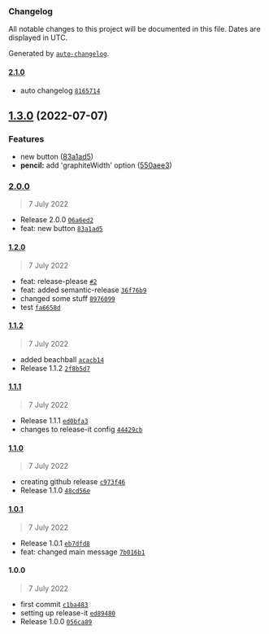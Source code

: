 ### Changelog

All notable changes to this project will be documented in this file. Dates are displayed in UTC.

Generated by [`auto-changelog`](https://github.com/CookPete/auto-changelog).

#### [2.1.0](https://github.com/supah0t/test-library/compare/2.0.0...2.1.0)

- auto changelog [`8165714`](https://github.com/supah0t/test-library/commit/81657149dfc2dabf6eb92c563dd612d401dff5e6)

## [1.3.0](https://github.com/supah0t/test-library/compare/1.2.0...v1.3.0) (2022-07-07)


### Features

* new button ([83a1ad5](https://github.com/supah0t/test-library/commit/83a1ad5cea8fd073518f3c4813d743aaf7cba2f2))
* **pencil:** add 'graphiteWidth' option ([550aee3](https://github.com/supah0t/test-library/commit/550aee3f807e33a0221179659e927e0b0fb6dfac))

### [2.0.0](https://github.com/supah0t/test-library/compare/1.2.0...2.0.0)

> 7 July 2022

- Release 2.0.0 [`06a6ed2`](https://github.com/supah0t/test-library/commit/06a6ed2477231393a20123584c7b5a3b63009552)
- feat: new button [`83a1ad5`](https://github.com/supah0t/test-library/commit/83a1ad5cea8fd073518f3c4813d743aaf7cba2f2)

#### [1.2.0](https://github.com/supah0t/test-library/compare/1.1.2...1.2.0)

> 7 July 2022

- feat: release-please [`#2`](https://github.com/supah0t/test-library/pull/2)
- feat: added semantic-release [`36f76b9`](https://github.com/supah0t/test-library/commit/36f76b902155aac45c550c676b7f6fa1cf627250)
- changed some stuff [`8976099`](https://github.com/supah0t/test-library/commit/897609903c799f277f875ee1757e400f48cd7934)
- test [`fa6658d`](https://github.com/supah0t/test-library/commit/fa6658db344611a9f62dca64502f988dea0b551c)

#### [1.1.2](https://github.com/supah0t/test-library/compare/1.1.1...1.1.2)

> 7 July 2022

- added beachball [`acacb14`](https://github.com/supah0t/test-library/commit/acacb14f576f008868ae6ee556296f3037f39ef9)
- Release 1.1.2 [`2f8b5d7`](https://github.com/supah0t/test-library/commit/2f8b5d765c872e201d28c0d97be391f3865ffeae)

#### [1.1.1](https://github.com/supah0t/test-library/compare/1.1.0...1.1.1)

> 7 July 2022

- Release 1.1.1 [`ed0bfa3`](https://github.com/supah0t/test-library/commit/ed0bfa3812a2231e8918a709bfe53bd167ff16ef)
- changes to release-it config [`44429cb`](https://github.com/supah0t/test-library/commit/44429cb97202c0ba9daeedeb964e367fca261385)

#### [1.1.0](https://github.com/supah0t/test-library/compare/1.0.1...1.1.0)

> 7 July 2022

- creating github release [`c973f46`](https://github.com/supah0t/test-library/commit/c973f46a1552e8e57f2a2e1f4ba9bd495af1ffbf)
- Release 1.1.0 [`48cd56e`](https://github.com/supah0t/test-library/commit/48cd56e3b57616359edd6e24e9d9c87ac2b4d30b)

#### [1.0.1](https://github.com/supah0t/test-library/compare/1.0.0...1.0.1)

> 7 July 2022

- Release 1.0.1 [`eb7dfd8`](https://github.com/supah0t/test-library/commit/eb7dfd899292f9b563a9adaa6175b5780c804591)
- feat: changed main message [`7b016b1`](https://github.com/supah0t/test-library/commit/7b016b15dd62d97db2ca52f4f7252ccf4f6a6292)

#### 1.0.0

> 7 July 2022

- first commit [`c1ba483`](https://github.com/supah0t/test-library/commit/c1ba48390a84d2fe71c73e63f576140024227756)
- setting up release-it [`ed89480`](https://github.com/supah0t/test-library/commit/ed89480604c07d0b0f6c73ff39115f42971f896f)
- Release 1.0.0 [`056ca89`](https://github.com/supah0t/test-library/commit/056ca8928d46e54db561d534833e7d3aa208d621)
